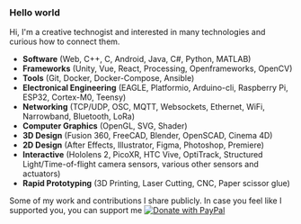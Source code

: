 ### Hello world 

Hi, I'm a creative technogist and interested in many technologies and curious how to connect them.

- **Software** (Web, C++, C, Android, Java, C#, Python, MATLAB)
- **Frameworks** (Unity, Vue, React, Processing, Openframeworks, OpenCV)
- **Tools** (Git, Docker, Docker-Compose, Ansible)
- **Electronical Engineering** (EAGLE, Platformio, Arduino-cli, Raspberry Pi, ESP32, Cortex-M0, Teensy)
- **Networking** (TCP/UDP, OSC, MQTT, Websockets, Ethernet, WiFi, Narrowband, Bluetooth, LoRa)
- **Computer Graphics** (OpenGL, SVG, Shader)
- **3D Design** (Fusion 360, FreeCAD, Blender, OpenSCAD, Cinema 4D)
- **2D Design** (After Effects, Illustrator, Figma, Photoshop, Premiere)
- **Interactive** (Hololens 2, PicoXR, HTC Vive, OptiTrack, Structured Light/Time-of-flight camera sensors, various other sensors and actuators)
- **Rapid Prototyping** (3D Printing, Laser Cutting, CNC, Paper scissor glue)

Some of my work and contributions I share publicly. In case you feel like I supported you, you can support me [![Donate with PayPal](https://www.paypalobjects.com/en_US/i/btn/btn_donate_LG.gif)](https://www.paypal.com/cgi-bin/webscr?cmd=_s-xclick&hosted_button_id=ZDMVW94NZ84GU)

